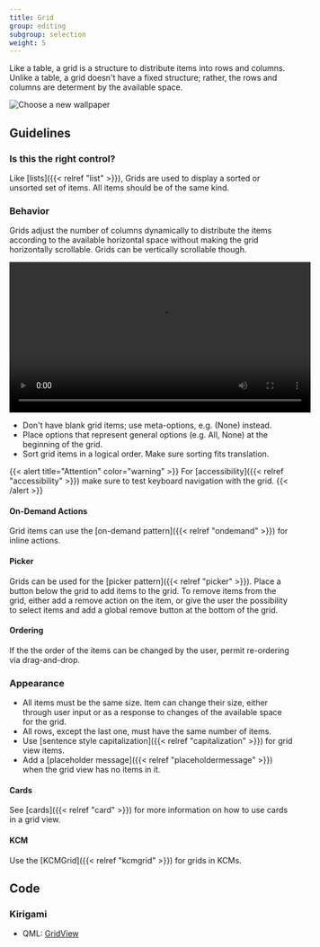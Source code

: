 ```yaml
---
title: Grid
group: editing
subgroup: selection
weight: 5
---
```


Like a table, a grid is a structure to distribute items into rows and
columns. Unlike a table, a grid doesn't have a fixed structure; rather,
the rows and columns are determent by the available space.

![Choose a new wallpaper](/hig/Wallpaper-dark.png)

Guidelines
----------

### Is this the right control?

Like [lists]({{< relref "list" >}}), Grids are used to
display a sorted or unsorted set of items. All items should be of the
same kind.

### Behavior

Grids adjust the number of columns dynamically to distribute the items
according to the available horizontal space without making the grid
horizontally scrollable. Grids can be vertically scrollable though.

<video autoplay controls 
src="https://cdn.kde.org/hig/video/20180620-1/CardLayout2.webm" loop="true"
playsinline="true" width="536" onended="this.play()" class="border"></video>

-   Don't have blank grid items; use meta-options, e.g. (None) instead.
-   Place options that represent general options (e.g. All, None) at the
    beginning of the grid.
-   Sort grid items in a logical order. Make sure sorting fits
    translation.

{{< alert title="Attention" color="warning" >}}
For [accessibility]({{< relref "accessibility" >}})
make sure to test keyboard navigation with the grid.
{{< /alert >}}

#### On-Demand Actions

Grid items can use the
[on-demand pattern]({{< relref "ondemand" >}}) for inline actions.

#### Picker

Grids can be used for the
[picker pattern]({{< relref "picker" >}}). Place a button
below the grid to add items to the grid. To
remove items from the grid, either add a remove action on the item, or
give the user the possibility to select items and add a global remove
button at the bottom of the grid.

#### Ordering

If the the order of the items can be changed by the user, permit
re-ordering via drag-and-drop.

### Appearance

-   All items must be the same size. Item can change their size, either
    through user input or as a response to changes of the available
    space for the grid.
-   All rows, except the last one, must have the same number of items.
-   Use [sentence style capitalization]({{< relref "capitalization" >}})
    for grid view items.
-   Add a
    [placeholder message]({{< relref "placeholdermessage" >}})
    when the grid view has no items in it.

#### Cards

See [cards]({{< relref "card" >}}) for more information on
how to use cards in a grid view.

#### KCM

Use the [KCMGrid]({{< relref "kcmgrid" >}}) for
grids in KCMs.

Code
----

### Kirigami

- QML: [GridView](https://doc.qt.io/qt-5/qml-qtquick-gridview.html)
